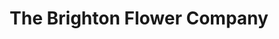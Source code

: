 ---
title: "The Brighton Flower Company"
url: /brighton/the-brighton-flower-company/
shop: Blumen
---
